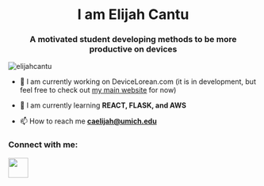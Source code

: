 <link rel="stylesheet" href="https://cdn.jsdelivr.net/gh/devicons/devicon@v2.15.1/devicon.min.css">
<h1 align="center">I am Elijah Cantu</h1>
<h3 align="center">A motivated student developing methods to be more productive on devices</h3>

<p align="left"> <img
    src="https://komarev.com/ghpvc/?username=elijahcantu&label=Profile%20views&color=0e75b6&style=flat"
    alt="elijahcantu" /> </p>

- 🔭 I am currently working on DeviceLorean.com (it is in development, but feel free to check out <a href="https://elijahcantu.com"
  target="_blank">my main website</a> for now)

- 🌱 I am currently learning **REACT, FLASK, and AWS**

- 📫 How to reach me **caelijah@umich.edu**

<h3 align="left">Connect with me:</h3>
<p align="left">
  <a href="https://linkedin.com/in/elijahcantu" target="_blank"> 
    <img src="https://cdn.jsdelivr.net/gh/devicons/devicon/icons/linkedin/linkedin-original.svg" style="height:40px" />
    </a>
</p>

